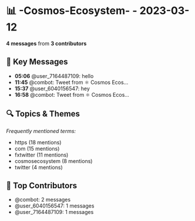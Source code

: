 # 📊 -Cosmos-Ecosystem- - 2023-03-12
**4 messages** from **3 contributors**

## 💬 Key Messages
- **05:06** @user_7164487109: hello
- **11:45** @combot: [‌‌‌‌‎⁠](https://twitter.com/CosmosEcosystem/status/1634883403622547459)Tweet from ⚛️ Cosmos Ecos...
- **15:37** @user_6040156547: hey
- **16:58** @combot: [‌‌‌‌‎⁠](https://twitter.com/CosmosEcosystem/status/1634962149104820226)Tweet from ⚛️ Cosmos Ecos...

## 🔍 Topics & Themes
*Frequently mentioned terms:*
- https (18 mentions)
- com (15 mentions)
- fxtwitter (11 mentions)
- cosmosecosystem (8 mentions)
- twitter (4 mentions)

## 👥 Top Contributors
- @combot: 2 messages
- @user_6040156547: 1 messages
- @user_7164487109: 1 messages